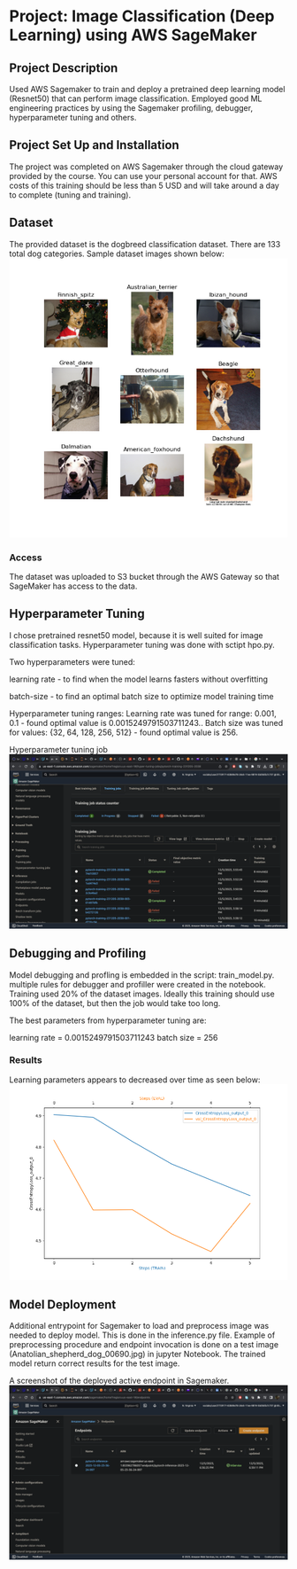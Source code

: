 # Project: Image Classification (Deep Learning) using AWS SageMaker

## Project Description

Used AWS Sagemaker to train and deploy a pretrained deep learning model (Resnet50) that can perform image classification. Employed good ML engineering practices by using the Sagemaker profiling, debugger, hyperparameter tuning and others.

## Project Set Up and Installation

The project was completed on AWS Sagemaker through the cloud gateway provided by the course. You can use your personal account for that. AWS costs of this training should be less than 5 USD and will take around a day to complete (tuning and training).

## Dataset

The provided dataset is the dogbreed classification dataset.
There are 133 total dog categories. Sample dataset images shown below:
![Alt text](sample_dataset_images-1.png)

### Access

The dataset was uploaded to S3 bucket through the AWS Gateway so that SageMaker has access to the data. 

## Hyperparameter Tuning

I chose pretrained resnet50 model, because it is well suited for image classification tasks. Hyperparameter tuning was done with sctipt hpo.py. 

Two hyperparameters were tuned:

learning rate - to find when the model learns fasters without overfitting

batch-size - to find an optimal batch size to optimize model training time

Hyperparameter tuning ranges:
Learning rate was tuned for range: 0.001, 0.1 - found optimal value is 0.0015249791503711243..
Batch size was tuned for values: {32, 64, 128, 256, 512} - found optimal value is 256.

Hyperparameter tuning job
![Alt text](<hyperparameter tuning job screenshot-1.png>)

## Debugging and Profiling

Model debugging and profling is embedded in the script: train_model.py. multiple rules for debugger and profiller were created in the notebook. Training used 20% of the dataset images. Ideally this training should use 100% of the dataset, but then the job would take too long. 

The best parameters from hyperparameter tuning are:

learning rate = 0.0015249791503711243
batch size = 256

### Results

Learning parameters appears to decreased over time as seen below:
![Alt text](training_debug_values-1.png)


## Model Deployment

Additional entrypoint for Sagemaker to load and preprocess image was needed to deploy model. This is done in the inference.py file. Example of preprocessing procedure and endpoint invocation is done on a test image (Anatolian_shepherd_dog_00690.jpg) in jupyter Notebook. The trained model return correct results for the test image.

A screenshot of the deployed active endpoint in Sagemaker.
![Alt text](<Sagemaker endpoint screenshot-1.png>)
